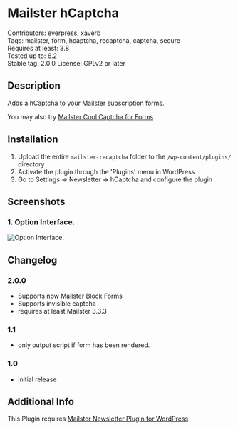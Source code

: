 # Mailster hCaptcha

Contributors: everpress, xaverb  
Tags: mailster, form, hcaptcha, recaptcha, captcha, secure  
Requires at least: 3.8  
Tested up to: 6.2  
Stable tag: 2.0.0
License: GPLv2 or later

## Description

Adds a hCaptcha to your Mailster subscription forms.

You may also try [Mailster Cool Captcha for Forms](https://wordpress.org/plugins/mailster-cool-captcha/)

## Installation

1. Upload the entire `mailster-recaptcha` folder to the `/wp-content/plugins/` directory
2. Activate the plugin through the 'Plugins' menu in WordPress
3. Go to Settings => Newsletter => hCaptcha and configure the plugin

## Screenshots

### 1. Option Interface.

![Option Interface.](https://ps.w.org/mailster-hcaptcha/assets/screenshot-1.png)

## Changelog

### 2.0.0

- Supports now Mailster Block Forms
- Supports invisible captcha
- requires at least Mailster 3.3.3

### 1.1

- only output script if form has been rendered.

### 1.0

- initial release

## Additional Info

This Plugin requires [Mailster Newsletter Plugin for WordPress](https://mailster.co/?utm_campaign=wporg&utm_source=wordpress.org&utm_medium=readme&utm_term=hCaptcha)
